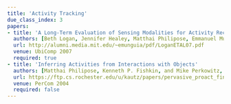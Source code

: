 ```yaml
---
title: 'Activity Tracking'
due_class_index: 3
papers:
- title: 'A Long-Term Evaluation of Sensing Modalities for Activity Recognition'
  authors: [Beth Logan, Jennifer Healey, Matthai Philipose, Emmanuel Munguia Tapia, and Stephen Intille]
  url: http://alumni.media.mit.edu/~emunguia/pdf/LoganETAL07.pdf
  venue: UbiComp 2007
  required: true
- title: 'Inferring Activities from Interactions with Objects'
  authors: [Matthai Philipose, Kenneth P. Fishkin, and Mike Perkowitz, Donald J. Patterson, Dieter Fox, Henry Kautz, Dirk Hahnel]
  url: https://ftp.cs.rochester.edu/u/kautz/papers/pervasive_proact_final.pdf
  venue: PerCom 2004
  required: false
---
```

<!-- - title: 'Ensembles of Multiple Sensors for Human Energy Expenditure Estimation'
  authors: [Hristijan Gjoreski, Bostjan Kaluza, Matjaz Gams, Radoje Milic, Mitja Lustrek]
  url: https://www.researchgate.net/publication/259340947_Ensembles_of_Multiple_Sensors_for_Human_Energy_Expenditure_Estimation
  venue: UbiComp 2013 -->